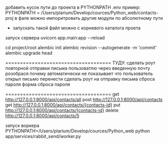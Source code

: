 добавить кусок пути до проекта в PYTHONPATH .env
пример:
    PYTHONPATH = /Users/plarium/Develop/cources/Python_web/contacts-proj
в фале можно импоритровать другие модули по абсолютному пути
- запускать такой файл можно  с корневого каталога проета


запуск сервера
uvicorn app.main:app --reload

cd project/root
alembic init <name folder>
alembic revision --autogenerate -m 'commit'
alembic upgrade head


====================================
ТУДУ:
    сделать роут повторной отправки письма пользоватлю через введенную почту
    розобрася почему автоматически не показывает что пользователь открыл письмо
    перенести
        сделать роут на отправку письма сброса пароля
        форма сброса пароля
        

====================================
get http://127.0.0.1:8000/api/contacts/all 
post http://127.0.0.1:8000/api/contacts 
get http://127.0.0.1:8000/api/contacts/{contacts-id} 
put http://127.0.0.1:8000/api/contacts/{contacts-id}
delete http://127.0.0.1:8000/api/contacts/5



запуск воркера
PYTHONPATH=/Users/plarium/Develop/cources/Python_web python app/services/rabbit_send/worker.py